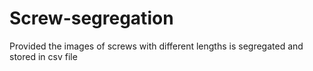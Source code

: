 # Screw-segregation
Provided the images of screws with different lengths is segregated and stored in csv file
